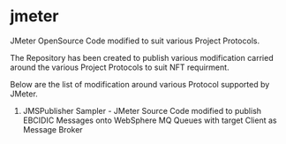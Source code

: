 jmeter
======

JMeter OpenSource Code modified to suit various Project Protocols.

The Repository has been created to publish various modification carried around the various Project Protocols to suit NFT requirment.

Below are the list of modification around various Protocol supported by JMeter.

1. JMSPublisher Sampler - JMeter Source Code modified to publish EBCIDIC Messages onto WebSphere MQ Queues with target Client as Message Broker